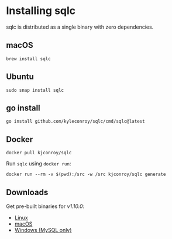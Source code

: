 # Installing sqlc

sqlc is distributed as a single binary with zero dependencies.

## macOS

```
brew install sqlc
```

## Ubuntu

```
sudo snap install sqlc
```

## go install

```
go install github.com/kyleconroy/sqlc/cmd/sqlc@latest
```

## Docker

```
docker pull kjconroy/sqlc
```

Run `sqlc` using `docker run`:

```
docker run --rm -v $(pwd):/src -w /src kjconroy/sqlc generate
```

## Downloads

Get pre-built binaries for *v1.10.0*:

- [Linux](https://github.com/kyleconroy/sqlc/releases/download/v1.10.0/sqlc_1.10.0_linux_amd64.tar.gz)
- [macOS](https://github.com/kyleconroy/sqlc/releases/download/v1.10.0/sqlc_1.10.0_darwin_amd64.zip)
- [Windows (MySQL only)](https://github.com/kyleconroy/sqlc/releases/download/v1.10.0/sqlc_1.10.0_windows_amd64.zip)
